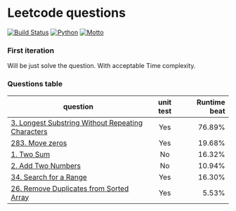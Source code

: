 # Leetcode questions
[![Build Status](https://travis-ci.org/woodenchalet/LeetCode_problems.svg?branch=master)](https://travis-ci.org/woodenchalet/LeetCode_problems/builds/)
[![Python](https://img.shields.io/badge/python-2.7.10-blue.svg)](https://www.python.org/)
[![Motto](https://img.shields.io/badge/motto-good%20good%20study%2C%20day%20day%20up-red.svg)](https://en.wikipedia.org/wiki/Day_Day_Up)

### First iteration
Will be just solve the question. With acceptable Time complexity.

### Questions table
| question      | unit test      | Runtime beat  |
| ------------- |:-------------:| -----:        |
| [3. Longest Substring Without Repeating Characters](https://github.com/woodenchalet/LeetCode_problems/blob/master/three_longest_substring.py)| Yes         | 76.89%        |
| [283. Move zeros](https://github.com/woodenchalet/LeetCode_problems/blob/master/two_eight_three_move_zeros.py)| Yes         | 19.68%        |
| [1. Two Sum](https://github.com/woodenchalet/LeetCode_problems/blob/master/previously_solved.py)| No         | 16.32%        |
| [2. Add Two Numbers](https://github.com/woodenchalet/LeetCode_problems/blob/master/previously_solved.py)  | No         | 10.94%        |
| [34. Search for a Range](https://github.com/woodenchalet/LeetCode_problems/blob/master/three_four_search_range.py)   | Yes         | 16.30%        |
| [26. Remove Duplicates from Sorted Array](https://github.com/woodenchalet/LeetCode_problems/blob/master/remove_duplicates.py)   | Yes         | 5.53%        |